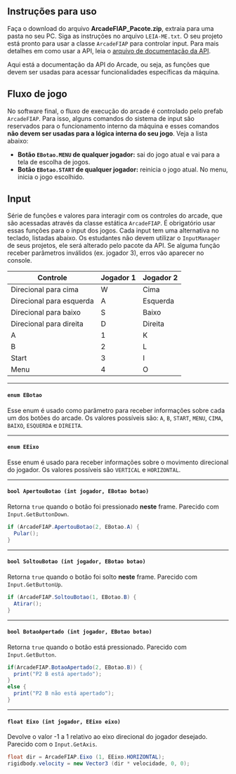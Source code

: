 ## Instruções para uso

Faça o download do arquivo **ArcadeFIAP_Pacote.zip**, extraia para uma pasta no seu PC. Siga as instruções no arquivo `LEIA-ME.txt`. O seu projeto está pronto para usar a classe `ArcadeFIAP` para controlar input. Para mais detalhes em como usar a API, leia o [arquivo de documentação da API](DocumentacaoAPI.md).

Aqui está a documentação da API do Arcade, ou seja, as funções que devem ser usadas para acessar funcionalidades específicas da máquina.

## Fluxo de jogo
No software final, o fluxo de execução do arcade é controlado pelo prefab `ArcadeFIAP`. Para isso, alguns comandos do sistema de input são reservados para o funcionamento interno da máquina e esses comandos **não devem ser usadas para a lógica interna do seu jogo**. Veja a lista abaixo:

- **Botão `EBotao.MENU` de qualquer jogador:** sai do jogo atual e vai para a tela de escolha de jogos.
- **Botão `EBotao.START` de qualquer jogador:** reinicia o jogo atual. No menu, inicia o jogo escolhido.

## Input

Série de funções e valores para interagir com os controles do arcade, que são acessadas através da classe estática  `ArcadeFIAP`. É obrigatório usar essas funções para o input dos jogos. Cada input tem uma alternativa no teclado, listadas abaixo. Os estudantes não devem utilizar o `InputManager` de seus projetos, ele será alterado pelo pacote da API. Se alguma função receber parâmetros inválidos (ex. jogador 3), erros vão aparecer no console.

Controle | Jogador 1 | Jogador 2
---------|-----------|----------
Direcional para cima | W | Cima
Direcional para esquerda | A | Esquerda
Direcional para baixo | S | Baixo
Direcional para direita | D | Direita
A | 1 | K 
B | 2 | L
Start | 3 | I
Menu | 4 | O

---
#### `enum EBotao`

Esse enum é usado como parâmetro para receber informações sobre cada um dos botões do arcade. Os valores possíveis são: `A`, `B`, `START`, `MENU`, `CIMA`,  `BAIXO`,  `ESQUERDA` e  `DIREITA`.

---
#### `enum EEixo`

Esse enum é usado para receber informações sobre o movimento direcional do jogador. Os valores possíveis são `VERTICAL` e  `HORIZONTAL`.

---
#### `bool ApertouBotao (int jogador, EBotao botao)`

Retorna `true` quando o botão foi pressionado **neste** frame. Parecido com `Input.GetButtonDown`.

```csharp
if (ArcadeFIAP.ApertouBotao(2, EBotao.A) {
  Pular();
}
```

---
#### `bool SoltouBotao (int jogador, EBotao botao)`

Retorna `true` quando o botão foi solto **neste** frame. Parecido com `Input.GetButtonUp`.

```csharp
if (ArcadeFIAP.SoltouBotao(1, EBotao.B) {
  Atirar();
}
```

---
#### `bool BotaoApertado (int jogador, EBotao botao)`

Retorna `true` quando o botão está pressionado. Parecido com `Input.GetButton`.

```csharp
if(ArcadeFIAP.BotaoApertado(2, EBotao.B)) {
  print("P2 B está apertado");
}
else {
  print("P2 B não está apertado");
}
```

---
#### `float Eixo (int jogador, EEixo eixo)`

Devolve o valor -1 a 1 relativo ao eixo direcional do jogador desejado. Parecido com o `Input.GetAxis`.

```csharp
float dir = ArcadeFIAP.Eixo (1, EEixo.HORIZONTAL);
rigidbody.velocity = new Vector3 (dir * velocidade, 0, 0);
```
